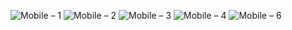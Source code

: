 ![Mobile – 1](https://user-images.githubusercontent.com/25367933/120879711-3db9a700-c5bd-11eb-9480-7f001a4a0f2b.png) ![Mobile – 2](https://user-images.githubusercontent.com/25367933/120879713-3f836a80-c5bd-11eb-932a-92b18bf3aef2.png)
![Mobile – 3](https://user-images.githubusercontent.com/25367933/120879715-40b49780-c5bd-11eb-9ad2-55365a9a16ae.png)
![Mobile – 4](https://user-images.githubusercontent.com/25367933/120879716-41e5c480-c5bd-11eb-880d-e4d66429165b.png)
![Mobile – 6](https://user-images.githubusercontent.com/25367933/120893392-02de6000-c60b-11eb-9f8f-b4b522b4798e.png)
